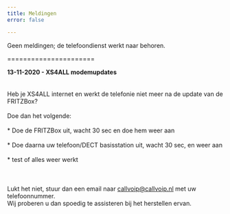 ```yaml
---
title: Meldingen
error: false

---
```

Geen meldingen; de telefoondienst werkt naar behoren.<br>

======================

<b>13-11-2020 - XS4ALL modemupdates </b>  
<br>  
Heb je XS4ALL internet en werkt de telefonie niet meer na de update van de FRITZBox? <br>  
Doe dan het volgende: <br>  
\* Doe de FRITZBox uit, wacht 30 sec en doe hem weer aan<br>  
\* Doe daarna uw telefoon/DECT basisstation uit, wacht 30 sec, en weer aan<br>  
\* test of alles weer werkt <br>  
<br>   
Lukt het niet, stuur dan een email naar callvoip@callvoip.nl met uw telefoonnummer.  
Wij proberen u dan spoedig te assisteren bij het herstellen ervan. <br>  
<br>